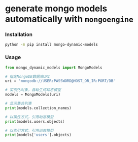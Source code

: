 # generate mongo models automatically with `mongoengine`

### Installation

```bash
python -m pip install mongo-dynamic-models
```

### Usage

```python
from mongo_dynamic_models import MongoModels

# 指定MongoDB数据库URI
uri = 'mongodb://USER:PASSWORD@HOST_OR_IR:PORT/DB'

# 实例化对象，自动生成动态模型
models = MongoModels(uri)

# 显示集合列表
print(models.collection_names)

# 以属性方式，引用动态模型
print(models.users.objects)

# 以索引方式，引用动态模型
print(models['users'].objects)
```